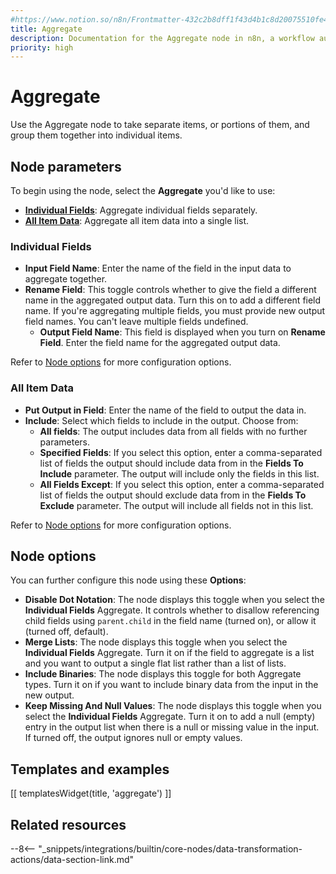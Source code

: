 ```yaml
---
#https://www.notion.so/n8n/Frontmatter-432c2b8dff1f43d4b1c8d20075510fe4
title: Aggregate
description: Documentation for the Aggregate node in n8n, a workflow automation platform. Includes guidance on usage, and links to examples.
priority: high
---
```


# Aggregate

Use the Aggregate node to take separate items, or portions of them, and group them together into individual items.

## Node parameters

To begin using the node, select the **Aggregate** you'd like to use:

* [**Individual Fields**](#individual-fields): Aggregate individual fields separately.
* [**All Item Data**](#all-item-data): Aggregate all item data into a single list.

### Individual Fields

* **Input Field Name**: Enter the name of the field in the input data to aggregate together.
* **Rename Field**: This toggle controls whether to give the field a different name in the aggregated output data. Turn this on to add a different field name. If you're aggregating multiple fields, you must provide new output field names. You can't leave multiple fields undefined.
	* **Output Field Name**: This field is displayed when you turn on **Rename Field**. Enter the field name for the aggregated output data.

Refer to [Node options](#node-options) for more configuration options.

### All Item Data

* **Put Output in Field**: Enter the name of the field to output the data in.
* **Include**: Select which fields to include in the output. Choose from:
	* **All fields**: The output includes data from all fields with no further parameters.
	* **Specified Fields**: If you select this option, enter a comma-separated list of fields the output should include data from in the **Fields To Include** parameter. The output will include only the fields in this list.
	* **All Fields Except**: If you select this option, enter a comma-separated list of fields the output should exclude data from in the **Fields To Exclude** parameter. The output will include all fields not in this list.

Refer to [Node options](#node-options) for more configuration options.

## Node options

You can further configure this node using these **Options**:

* **Disable Dot Notation**: The node displays this toggle when you select the **Individual Fields** Aggregate. It controls whether to disallow referencing child fields using `parent.child` in the field name (turned on), or allow it (turned off, default).
* **Merge Lists**: The node displays this toggle when you select the **Individual Fields** Aggregate. Turn it on if the field to aggregate is a list and you want to output a single flat list rather than a list of lists.
* **Include Binaries**: The node displays this toggle for both Aggregate types. Turn it on if you want to include binary data from the input in the new output.
* **Keep Missing And Null Values**: The node displays this toggle when you select the **Individual Fields** Aggregate. Turn it on to add a null (empty) entry in the output list when there is a null or missing value in the input. If turned off, the output ignores null or empty values.

## Templates and examples

<!-- see https://www.notion.so/n8n/Pull-in-templates-for-the-integrations-pages-37c716837b804d30a33b47475f6e3780 -->
[[ templatesWidget(title, 'aggregate') ]]

## Related resources

--8<-- "_snippets/integrations/builtin/core-nodes/data-transformation-actions/data-section-link.md"
